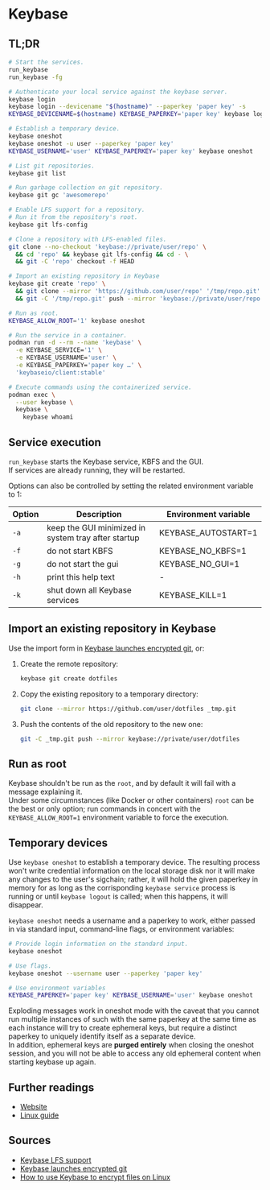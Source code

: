 # Keybase

## TL;DR

```sh
# Start the services.
run_keybase
run_keybase -fg

# Authenticate your local service against the keybase server.
keybase login
keybase login --devicename "$(hostname)" --paperkey 'paper key' -s
KEYBASE_DEVICENAME=$(hostname) KEYBASE_PAPERKEY='paper key' keybase login

# Establish a temporary device.
keybase oneshot
keybase oneshot -u user --paperkey 'paper key'
KEYBASE_USERNAME='user' KEYBASE_PAPERKEY='paper key' keybase oneshot

# List git repositories.
keybase git list

# Run garbage collection on git repository.
keybase git gc 'awesomerepo'

# Enable LFS support for a repository.
# Run it from the repository's root.
keybase git lfs-config

# Clone a repository with LFS-enabled files.
git clone --no-checkout 'keybase://private/user/repo' \
  && cd 'repo' && keybase git lfs-config && cd - \
  && git -C 'repo' checkout -f HEAD

# Import an existing repository in Keybase
keybase git create 'repo' \
  && git clone --mirror 'https://github.com/user/repo' '/tmp/repo.git' \
  && git -C '/tmp/repo.git' push --mirror 'keybase://private/user/repo'

# Run as root.
KEYBASE_ALLOW_ROOT='1' keybase oneshot

# Run the service in a container.
podman run -d --rm --name 'keybase' \
  -e KEYBASE_SERVICE='1' \
  -e KEYBASE_USERNAME='user' \
  -e KEYBASE_PAPERKEY='paper key …' \
  'keybaseio/client:stable'

# Execute commands using the containerized service.
podman exec \
  --user keybase \
  keybase \
    keybase whoami
```

## Service execution

`run_keybase` starts the Keybase service, KBFS and the GUI.  
If services are already running, they will be restarted.

Options can also be controlled by setting the related environment variable to 1:

| Option | Description                                         | Environment variable |
| ------ | --------------------------------------------------- | -------------------- |
| `-a`   | keep the GUI minimized in system tray after startup | KEYBASE_AUTOSTART=1  |
| `-f`   | do not start KBFS                                   | KEYBASE_NO_KBFS=1    |
| `-g`   | do not start the gui                                | KEYBASE_NO_GUI=1     |
| `-h`   | print this help text                                | -                    |
| `-k`   | shut down all Keybase services                      | KEYBASE_KILL=1       |

## Import an existing repository in Keybase

Use the import form in [Keybase launches encrypted git], or:

1. Create the remote repository:

   ```sh
   keybase git create dotfiles
   ```

1. Copy the existing repository to a temporary directory:

   ```sh
   git clone --mirror https://github.com/user/dotfiles _tmp.git
   ```

1. Push the contents of the old repository to the new one:

   ```sh
   git -C _tmp.git push --mirror keybase://private/user/dotfiles
   ```

## Run as root

Keybase shouldn't be run as the `root`, and by default it will fail with a message explaining it.  
Under some circumnstances (like Docker or other containers) `root` can be the best or only option; run commands in concert with the `KEYBASE_ALLOW_ROOT=1` environment variable to force the execution.

## Temporary devices

Use `keybase oneshot` to establish a temporary device. The resulting process won't write credential information on the local storage disk nor it will make any changes to the user's sigchain; rather, it will hold the given paperkey in memory for as long as the corrisponding `keybase service` process is running or until `keybase logout` is called; when this happens, it will disappear.

`keybase oneshot` needs a username and a paperkey to work, either passed in via standard input, command-line flags, or environment variables:

```sh
# Provide login information on the standard input.
keybase oneshot

# Use flags.
keybase oneshot --username user --paperkey 'paper key'

# Use environment variables
KEYBASE_PAPERKEY='paper key' KEYBASE_USERNAME='user' keybase oneshot
```

Exploding messages work in oneshot mode with the caveat that you cannot run multiple instances of such with the same paperkey at the same time as each instance will try to create ephemeral keys, but require a distinct paperkey to uniquely identify itself as a separate device.  
In addition, ephemeral keys are **purged entirely** when closing the oneshot session, and you will not be able to access any old ephemeral content when starting keybase up again.

## Further readings

- [Website]
- [Linux guide]

[linux guide]: https://book.keybase.io/guides/linux
[website]: https://keybase.io/

## Sources

- [Keybase LFS support]
- [Keybase launches encrypted git]
- [How to use Keybase to encrypt files on Linux]

[how to use keybase to encrypt files on linux]: https://www.addictivetips.com/ubuntu-linux-tips/keybase-encrypt-files-linux/
[keybase launches encrypted git]: https://keybase.io/blog/encrypted-git-for-everyone
[keybase lfs support]: https://github.com/keybase/client/issues/8936
